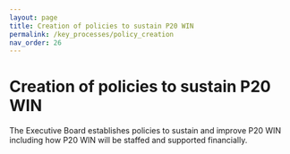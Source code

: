 ```yaml
---
layout: page
title: Creation of policies to sustain P20 WIN	
permalink: /key_processes/policy_creation
nav_order: 26
---
```


# Creation of policies to sustain P20 WIN	

The Executive Board establishes policies to sustain and improve P20 WIN including how P20 WIN will be staffed and supported financially.
